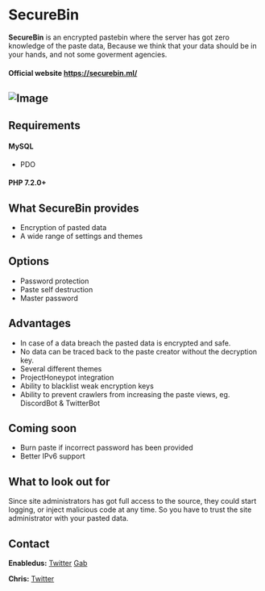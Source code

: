 # SecureBin
**SecureBin** is an encrypted pastebin where the server has got zero knowledge of the paste data, Because we think that your data should be in your hands, and not some goverment agencies.

#### Official website https://securebin.ml/

![Image](https://i.postimg.cc/CxJk7gy2/28ccb63b90f65d21995b78ee79b69837.png)
---

## Requirements
#### MySQL
* PDO
#### PHP 7.2.0+

## What SecureBin provides
* Encryption of pasted data
* A wide range of settings and themes

## Options
* Password protection
* Paste self destruction
* Master password

## Advantages
* In case of a data breach the pasted data is encrypted and safe.
* No data can be traced back to the paste creator without the decryption key.
* Several different themes
* ProjectHoneypot integration
* Ability to blacklist weak encryption keys
* Ability to prevent crawlers from increasing the paste views, eg. DiscordBot & TwitterBot

## Coming soon
* Burn paste if incorrect password has been provided
* Better IPv6 support

## What to look out for
Since site administrators has got full access to the source, they could start logging, or inject malicious code at any time. So you have to trust the site administrator with your pasted data.

## Contact

**Enabledus:**
[Twitter](https://twitter.com/6JY6ZQVYS4p7YrL)
[Gab](https://gab.com/spx6PZcfFLN2d6xs)

**Chris:**
[Twitter](https://twitter.com/W3B_5H3LL)
